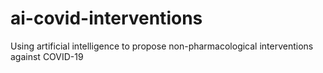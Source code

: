 # ai-covid-interventions
Using artificial intelligence to propose non-pharmacological interventions against COVID-19
